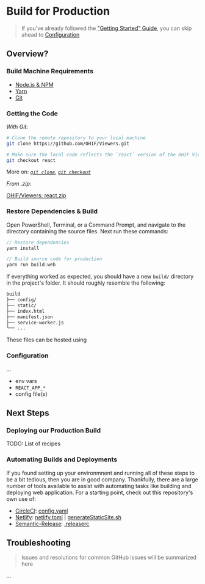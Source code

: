 # Build for Production

> If you've already followed the
> ["Getting Started" Guide](/essentials/getting-started.md), you can skip ahead
> to [Configuration](#configuration)

## Overview?

### Build Machine Requirements

- [Node.js & NPM](https://nodejs.org/en/download/)
- [Yarn](https://yarnpkg.com/lang/en/docs/install/)
- [Git](https://www.atlassian.com/git/tutorials/install-git)

### Getting the Code

_With Git:_

```bash
# Clone the remote repository to your local machine
git clone https://github.com/OHIF/Viewers.git

# Make sure the local code reflects the `react` version of the OHIF Viewer
git checkout react
```

More on: _[`git clone`](https://git-scm.com/docs/git-clone),
[`git checkout`](https://git-scm.com/docs/git-checkout)_

_From .zip:_

[OHIF/Viewers: react.zip](https://github.com/OHIF/Viewers/archive/react.zip)

### Restore Dependencies & Build

Open PowerShell, Terminal, or a Command Prompt, and navigate to the directory
containing the source files. Next run these commands:

```js
// Restore dependencies
yarn install

// Build source code for production
yarn run build:web
```

If everything worked as expected, you should have a new `build/` directory in
the project's folder. It should roughly resemble the following:

```bash
build
├── config/
├── static/
├── index.html
├── manifest.json
├── service-worker.js
└── ...
```

These files can be hosted using

### Configuration

...

- env vars
- `REACT_APP_*`
- config file(s)

## Next Steps

### Deploying our Production Build

TODO: List of recipes

### Automating Builds and Deployments

If you found setting up your environmnent and running all of these steps to be a
bit tedious, then you are in good company. Thankfully, there are a large number
of tools available to assist with automating tasks like building and deploying
web application. For a starting point, check out this repository's own use of:

- [CircleCI][circleci]: [config.yaml][circleci-config]
- [Netlify][netlify]: [netlify.toml][netlify.toml] |
  [generateStaticSite.sh][generatestaticsite.sh]
- [Semantic-Release][semantic-release]: [.releaserc][releaserc]

## Troubleshooting

> Issues and resolutions for common GitHub issues will be summarized here

...

<!-- prettier-ignore-start -->
[circleci]: https://circleci.com/gh/OHIF/Viewers
[circleci-config]: https://github.com/OHIF/Viewers/blob/react/.circleci/config.yml
[netlify]: https://app.netlify.com/sites/ohif/deploys
[netlify.toml]: https://github.com/OHIF/Viewers/blob/react/netlify.toml
[generateStaticSite.sh]: https://github.com/OHIF/Viewers/blob/react/generateStaticSite.sh
[semantic-release]: https://semantic-release.gitbook.io/semantic-release/
[releaserc]: https://github.com/OHIF/Viewers/blob/react/.releaserc
<!-- prettier-ignore-end -->
